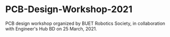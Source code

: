 # PCB-Design-Workshop-2021
PCB design workshop organized by BUET Robotics Society, in collaboration with Engineer's Hub BD on 25 March, 2021.
